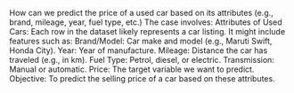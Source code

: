 How can we predict the price of a used car based on its attributes (e.g., brand, mileage, year, fuel type, etc.)
The case involves:
Attributes of Used Cars: Each row in the dataset likely represents a car listing. It might include features such as:
Brand/Model: Car make and model (e.g., Maruti Swift, Honda City).
Year: Year of manufacture.
Mileage: Distance the car has traveled (e.g., in km).
Fuel Type: Petrol, diesel, or electric.
Transmission: Manual or automatic.
Price: The target variable we want to predict.
Objective: To predict the selling price of a car based on these attributes.
